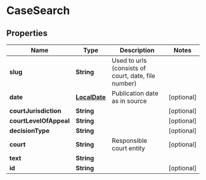 
# CaseSearch

## Properties
Name | Type | Description | Notes
------------ | ------------- | ------------- | -------------
**slug** | **String** | Used to urls (consists of court, date, file number) | 
**date** | [**LocalDate**](LocalDate.md) | Publication date as in source |  [optional]
**courtJurisdiction** | **String** |  |  [optional]
**courtLevelOfAppeal** | **String** |  |  [optional]
**decisionType** | **String** |  |  [optional]
**court** | **String** | Responsible court entity |  [optional]
**text** | **String** |  | 
**id** | **String** |  |  [optional]



